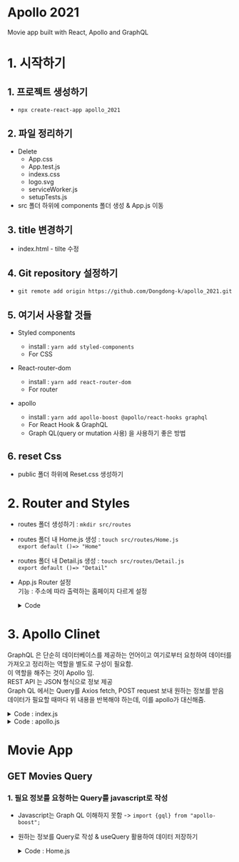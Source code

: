 # Apollo 2021

Movie app built with React, Apollo and GraphQL

# 1. 시작하기

## 1. 프로젝트 생성하기

- `npx create-react-app apollo_2021`

## 2. 파일 정리하기

- Delete
  - App.css
  - App.test.js
  - indexs.css
  - logo.svg
  - serviceWorker.js
  - setupTests.js
- src 폴더 하위에 components 폴더 생성 & App.js 이동

## 3. title 변경하기

- index.html - tilte 수정

## 4. Git repository 설정하기

- `git remote add origin https://github.com/Dongdong-k/apollo_2021.git`

## 5. 여기서 사용할 것들

- Styled components
  - install : `yarn add styled-components`
  - For CSS
- React-router-dom
  - install : `yarn add react-router-dom`
  - For router
- apollo

  - install : `yarn add apollo-boost @apollo/react-hooks graphql`
  - For React Hook & GraphQL
  - Graph QL(query or mutation 사용) 을 사용하기 좋은 방법

## 6. reset Css

- public 폴더 하위에 Reset.css 생성하기

# 2. Router and Styles

- routes 폴더 생성하기 : `mkdir src/routes`
- routes 폴더 내 Home.js 생성 : `touch src/routes/Home.js`  
  `export default ()=> "Home"`
- routes 폴더 내 Detail.js 생성 : `touch src/routes/Detail.js`  
  `export default ()=> "Detail"`
- App.js Router 설정  
   기능 : 주소에 따라 출력하는 홈페이지 다르게 설정
    <details>
    <summary>Code</summary>
    <div markdown="1">

  ```javascript
  import React from "react";
  import { HashRouter as Router, Route } from "react-router-dom";
  import Detail from "../routes/Detail";
  import Home from "../routes/Home";

  function App() {
    return (
      <Router>
        <Route exact path="/" component={Home} />
        <Route path="/:id" component={Detail} />
      </Router>
    );
  }
  export default App;
  ```

  </div>
  </details>

# 3. Apollo Clinet

GraphQL 은 단순히 데이터베이스를 제공하는 언어이고 여기로부터 요청하여 데이터를 가져오고 정리하는 역할을 별도로 구성이 필요함.  
이 역할을 해주는 것이 Apollo 임.  
REST API 는 JSON 형식으로 정보 제공  
Graph QL 에서는 Query를 Axios fetch, POST request 보내 원하는 정보를 받음  
데이터가 필요할 때마다 위 내용을 반복해야 하는데, 이를 apollo가 대신해줌.

  <details>
  <summary>Code : index.js</summary>
  <div markdown="1">

```javascript
import React from "react";
import ReactDOM from "react-dom";
import App from "./components/App";
import { ApolloProvider } from "@apollo/react-hooks";
import client from "./apollo";

ReactDOM.render(
  <ApolloProvider client={client}>
    <App />
  </ApolloProvider>,
  document.getElementById("root")
);
```

  </div>
  </details>

  <details>
  <summary>Code : apollo.js</summary>
  <div markdown="1">

```javascript
import ApolloClient from "apollo-boost";

const client = new ApolloClient({
  uri: "http://localhost:4000/",
});

export default client;
```

  </div>
  </details>

# Movie App

## GET Movies Query

### 1. 필요 정보를 요청하는 Query를 javascript로 작성

- Javascript는 Graph QL 이해하지 못함 -> `import {gql} from "apollo-boost";`
- 원하는 정보를 Query로 작성 & useQuery 활용하여 데이터 저장하기

  <details>
  <summary>Code : Home.js</summary>
  <div markdown="1">

  ```javascript
  import React from "react";
  import { gql } from "apollo-boost";
  import { useQuery } from "@apollo/client";

  // 필요한 데이터를 Query로 작성하기
  const GET_MOVIES = gql`
    {
      movies {
        id
        title
        medium_cover_image
      }
    }
  `;

  // useQuery를 활용하여 요청한 Query 데이터 저장
  export default () => {
    const { loading, error, data } = useQuery(GET_MOVIES);
    if (loading) {
      return "Loading...";
    }
    if (error) {
      return "error...";
    }
    if (data && data.movies) {
      console.log(data);
      return data.movies.map((data) => <h1>{data.title}</h1>);
    }
  };
  ```

  </div>
  </details>
